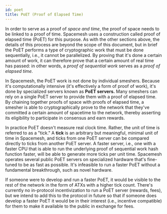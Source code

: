 ```yaml
---
id: poet
title: PoET (Proof of Elapsed Time)
---
```


In order to serve as a proof of _space and time_, the proof of space needs to be linked to a proof of time. Spacemesh uses a construction called proof of elapsed time (PoET) for this purpose. As with the other sections above, the details of this process are beyond the scope of this document, but in brief the PoET performs a type of cryptographic work that must be done sequentially, i.e., it cannot be parallelized. By proving that it's done a certain amount of work, it can therefore prove that a certain amount of real time has passed: in other words, a _proof of sequential work_ serves as a _proof of elapsed time._

In Spacemesh, the PoET work is not done by individual smeshers. Because it's computationally intensive (it's effectively a form of proof of work), it's done by specialized servers known as **PoET servers.** Many smeshers can rely on a single PoET server to provide them with a proof of elapsed time. By chaining together proofs of space with proofs of elapsed time, a smesher is able to cryptographically prove to the network that they've committed a certain amount of spacetime to the network, thereby asserting its eligibility to participate in consensus and earn rewards.

In practice PoET doesn't measure real clock time. Rather, the unit of time is referred to as a "tick." A **tick** is an arbitrary but meaningful, minimal unit of time in Spacemesh, and ticks from one PoET server can be compared directly to ticks from another PoET server. A faster server, i.e., one with a faster CPU that is able to run the underlying proof of sequential work hash function faster, will be able to generate more ticks per unit time. Spacemesh operates several public PoET servers on specialized hardware that's fine-tuned to be as fast as possible. It's infeasible to run a faster PoET without a fundamental breakthrough, such as novel hardware.

If someone were to develop and run a faster PoET, it would be visible to the rest of the network in the form of ATXs with a higher tick count. There's currently no in-protocol incentivization to run a PoET server (rewards, fees), but we intend to add this to the protocol in future so that if someone does develop a faster PoET it would be in their interest (i.e., incentive compatible) for them to make it available to the public in exchange for fees.
